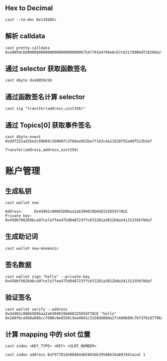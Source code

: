 ## Hex to Decimal

```shell
cast --to-dec 0x135605c
```

## 解析 calldata

```shell
cast pretty-calldata 0xa9059cbb00000000000000000000000067547791b4749e8cb7c6317d986df20260a2f72f000000000000000000000000000000000000000000000000000000004190ab00
```

## 通过 selector 获取函数签名

```shell
cast 4byte 0xa9059cbb
```

## 通过函数签名计算 selector

```shell
cast sig "transfer(address,uint256)"
```

## 通过 Topics[0] 获取事件签名

```shell
cast 4byte-event 0xddf252ad1be2c89b69c2b068fc378daa952ba7f163c4a11628f55a4df523b3ef
```

`Transfer(address,address,uint256)`

# 账户管理

## 生成私钥

```shell
cast wallet new
```

```
Address:     0x4d402c08665D9baa2a6304019b668325D55F7ACE
Private key: 0x450bf982b9bca97ce7a7fee475d048723ffc6f2281a3012b8a341313356f8daf
```

## 生成助记词

```shell
cast wallet new-mnemonic
```

## 签名数据

```shell
cast wallet sign "hello" --private-key 0x450bf982b9bca97ce7a7fee475d048723ffc6f2281a3012b8a341313356f8daf
```

## 验证签名

```shell
cast wallet verify --address 0x4d402c08665D9baa2a6304019b668325D55F7ACE "hello" 0x168fbca568a88bcc7d80c0e6550c3ea40d1c3158dd80da27c689b89c7bf3761d7706a7626ab6a25770b0d14543b81f328246e4767b8b4332c700fd25db68b8ff1c
```

## 计算 mapping 中的 slot 位置

`cast index <KEY_TYPE> <KEY> <SLOT_NUMBER>`

```shell
cast index address 0xF977814e90dA44bFA03b6295A0616a897441aceC 1
```
